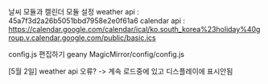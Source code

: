 날씨 모듈과 캘린더 모듈 설정
weather api : 45a7f3d2a26b5051bbd7958e2e0f61a6
calendar api : https://calendar.google.com/calendar/ical/ko.south_korea%23holiday%40group.v.calendar.google.com/public/basic.ics

config.js 편집하기
geany MagicMirror/config/config.js

[5월 2일] weather api 오류? -> 계속 로드중에 있고 디스플레이에 표시안됨
